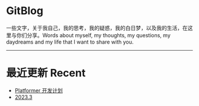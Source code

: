 # GitBlog

一些文字，关于我自己，我的思考，我的疑惑，我的白日梦，以及我的生活，在这里与你们分享。Words about myself, my thoughts, my questions, my daydreams and my life that I want to share with you.

---

# 最近更新 Recent

- [Platformer 开发计划](content/Platformer开发计划.md)
- [2023.3](content/2023.3.md)
